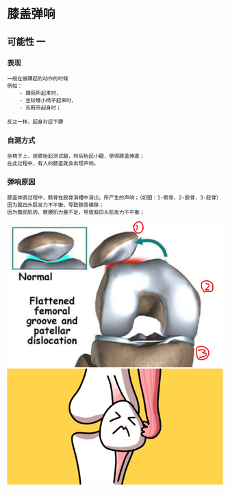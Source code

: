 # 膝盖弹响

## 可能性 一
### 表现

    一般在做蹲起的动作的时候
    例如：
        - 蹲厕所起来时，
        - 坐较矮小椅子起来时，
        - 系鞋带起身时；

    反之一样，起身对应下蹲

### 自测方式

    坐椅子上，屈膝抬起测试腿，然后抬起小腿，使得膝盖伸直；
    在此过程中，有人的膝盖就会出现声响。

### 弹响原因

    膝盖伸直过程中，髌骨在股骨滑槽中滑出，所产生的声响；（如图：1-髌骨，2-股骨，3-胫骨）
    因为股四头肌发力不平衡，导致髌骨横移；
    因为腹部肌肉、髂腰肌力量不足，导致股四头肌发力不平衡；

![髌骨股骨胫骨](./img/bingujing.png)
![髌骨侧移](./img/binguceyi.png)

    

